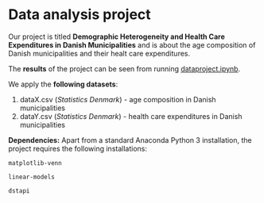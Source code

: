 # Data analysis project

Our project is titled **Demographic Heterogeneity and Health Care Expenditures in Danish Municipalities** and is about the age composition of Danish municipalities and their healt care expenditures.

The **results** of the project can be seen from running [dataproject.ipynb](dataproject.ipynb).

We apply the **following datasets**:

1. dataX.csv (*Statistics Denmark*) - age composition in Danish municipalities
1. dataY.csv (*Statistics Denmark*) - health care expenditures in Danish municipalities

**Dependencies:** Apart from a standard Anaconda Python 3 installation, the project requires the following installations:

``matplotlib-venn``

``linear-models``

``dstapi ``
